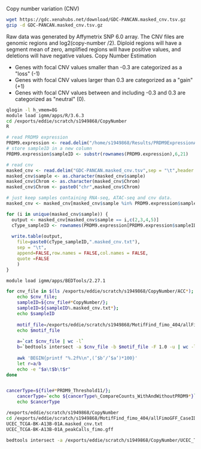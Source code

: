 Copy number variation (CNV)
```bash
wget https://gdc.xenahubs.net/download/GDC-PANCAN.masked_cnv.tsv.gz
gzip -d GDC-PANCAN.masked_cnv.tsv.gz
```
Raw data was generated by Affymetrix SNP 6.0 array.
The CNV files are genomic regions and log2(copy-number /2). Diploid regions will have a segment mean of zero, amplified regions will have positive values, and deletions will have negative values.
Copy Number Estimation
-   Genes with focal CNV values smaller than -0.3 are categorized as a "loss" (-1)
-   Genes with focal CNV values larger than 0.3 are categorized as a "gain" (+1)
-   Genes with focal CNV values between and including -0.3 and 0.3 are categorized as "neutral" (0).

```bash
qlogin -l h_vmem=8G
module load igmm/apps/R/3.6.3
cd /exports/eddie/scratch/s1949868/CopyNumber
R
```
```r
# read PRDM9 expression
PRDM9.expression <- read.delim("/home/s1949868/Results/PRDM9ExpressionAndBinding/PRDM9Expression.txt", sep = "\t",header = TRUE)
# store sampleID in a new column
PRDM9.expression$sampleID <- substr(rownames(PRDM9.expression),6,21)

# read cnv
masked_cnv <- read.delim("GDC-PANCAN.masked_cnv.tsv",sep = "\t",header = TRUE)
masked_cnv$sample <- as.character(masked_cnv$sample)
masked_cnv$Chrom <- as.character(masked_cnv$Chrom)
masked_cnv$Chrom <- paste0("chr",masked_cnv$Chrom)

# just keep samples containing RNA-seq, ATAC-seq and cnv data.
masked_cnv <- masked_cnv[masked_cnv$sample %in% PRDM9.expression$sampleID,]

for (i in unique(masked_cnv$sample)) {
  output <- masked_cnv[masked_cnv$sample == i,c(2,3,4,5)]
  cType_sampleID <- rownames(PRDM9.expression[PRDM9.expression$sampleID == i,])
  
  write.table(output,
	file=paste0(cType_sampleID,".masked_cnv.txt"),
	sep = "\t",
	append=FALSE,row.names = FALSE,col.names = FALSE,
	quote =FALSE
	)
}
```
```bash
module load igmm/apps/BEDTools/2.27.1

for cnv_file in $(ls /exports/eddie/scratch/s1949868/CopyNumber/ACC*); do 
	echo $cnv_file; 
	sampleID=${cnv_file#*CopyNumber/}; 
	sampleID=${sampleID%.masked_cnv.txt*};
	echo $sampleID
	
	motif_file=/exports/eddie/scratch/s1949868/MotifFind_fimo_404/allFimoGFF_CaseID/${sampleID}_peakCalls_fimo.gff
	echo $motif_file
	
	a=`cat $cnv_file | wc -l`
	b=`bedtools intersect -a $cnv_file -b $motif_file -F 1.0 -u | wc -l`
	
	awk 'BEGIN{printf "%.2f%\n",(’$b‘/’$a‘)*100}'
	let r=a/b
	echo -e "$a\t$b\t$r"
done


cancerType=${file#*PRDM9_Threshold11/}; 
	cancerType=`echo ${cancerType%_CompareCounts_WithAndWithoutPRDM9*}`;
	echo $cancerType

/exports/eddie/scratch/s1949868/CopyNumber
cd /exports/eddie/scratch/s1949868/MotifFind_fimo_404/allFimoGFF_CaseID
UCEC_TCGA-BK-A13B-01A.masked_cnv.txt
UCEC_TCGA-BK-A13B-01A_peakCalls_fimo.gff

bedtools intersect -a /exports/eddie/scratch/s1949868/CopyNumber/UCEC_TCGA-BK-A13B-01A.masked_cnv.txt -b /exports/eddie/scratch/s1949868/MotifFind_fimo_404/allFimoGFF_CaseID/UCEC_TCGA-BK-A13B-01A_peakCalls_fimo.gff

```
<!--stackedit_data:
eyJoaXN0b3J5IjpbMTM2MjQ5MTkwOSwtOTU5ODc0OTI2LDI5MT
Y3MTY3NSw5NDg3ODM3MCwtMTMyODAyNTQxMiwtMTc0Nzk2Njcx
LC01MjMyODQ2NjMsLTE2OTkwMTIyODEsMjA3NDA3MTcsLTEzMj
cxODIwOTcsNDgzNTYzNjI2LC0xNjk2Mzg5MTMyLC0xMTIxMjQx
NDk4LDE1MDYzMjgzODJdfQ==
-->